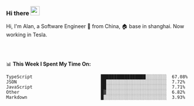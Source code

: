 ### Hi there <img src="https://media.giphy.com/media/hvRJCLFzcasrR4ia7z/giphy.gif" width="25px">

<!-- ![visitors](https://visitor-badge.glitch.me/badge?page_id=dislfyer.dislfyer) -->

Hi, I'm Alan, a Software Engineer 🚀 from China, 🏠 base in shanghai. Now working in Tesla.

<br/>
<br/>

📊 **This Week I Spent My Time On:**


<!--START_SECTION:waka-->

```text
TypeScript                          █████████████████░░░░░░░░  67.08%
JSON                                ██░░░░░░░░░░░░░░░░░░░░░░░  7.72%
JavaScript                          ██░░░░░░░░░░░░░░░░░░░░░░░  7.71%
Other                               █▓░░░░░░░░░░░░░░░░░░░░░░░  6.82%
Markdown                            █░░░░░░░░░░░░░░░░░░░░░░░░  3.93%
```

<!--END_SECTION:waka-->

<!--
**About Me:**
 -->
